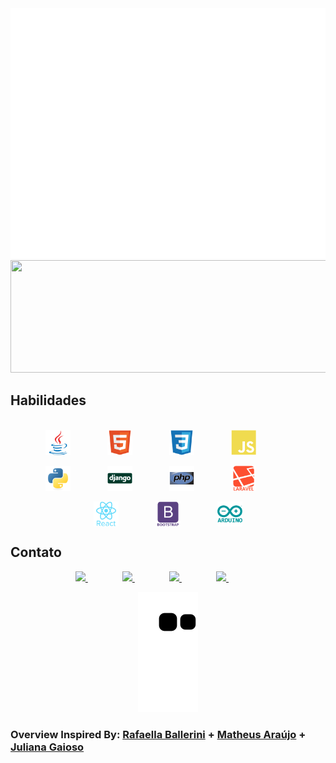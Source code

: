 <div align="center">
    	<a href="https://beacons.ai/galdino01" target="_blank">
		<img 
			src="header.svg" 
			width="960" 
			height="400"
		/>
		<img
	     		width="960"
	     		height="180" 
	    		src="https://github-readme-stats.vercel.app/api/top-langs/?username=galdino01&hide_border=1&layout=compact&langs_count=6&count_private=true&theme=dark"
		/>
	</a>
</div>

## Habilidades
<div style="display: inline_block" align="center"><br>
  <img 
       align="center" 
       alt="Galdino-JAVA" 
       height="40" 
       width="40" 
       src="https://raw.githubusercontent.com/devicons/devicon/master/icons/java/java-original.svg"
  >
&nbsp;&nbsp;&nbsp;&nbsp;&nbsp;&nbsp;&nbsp;&nbsp;&nbsp;&nbsp;&nbsp;&nbsp;&nbsp;
  <img 
       align="center" 
       alt="Galdino-HTML" 
       height="40" 
       width="40" 
       src="https://raw.githubusercontent.com/devicons/devicon/master/icons/html5/html5-original.svg"
  >
&nbsp;&nbsp;&nbsp;&nbsp;&nbsp;&nbsp;&nbsp;&nbsp;&nbsp;&nbsp;&nbsp;&nbsp;&nbsp;
  <img 
       align="center" 
       alt="Galdino-CSS" 
       height="40" 
       width="40"
       src="https://raw.githubusercontent.com/devicons/devicon/master/icons/css3/css3-original.svg"
  >
&nbsp;&nbsp;&nbsp;&nbsp;&nbsp;&nbsp;&nbsp;&nbsp;&nbsp;&nbsp;&nbsp;&nbsp;&nbsp;
  <img 
       align="center" 
       alt="Galdino-JS" 
       height="40" 
       width="40" 
       src="https://raw.githubusercontent.com/devicons/devicon/master/icons/javascript/javascript-plain.svg"
  >
&nbsp;&nbsp;&nbsp;&nbsp;&nbsp;&nbsp;&nbsp;&nbsp;&nbsp;&nbsp;&nbsp;&nbsp;&nbsp;
</div>
<div style="display: inline_block" align="center"><br>
  <img 
       align="center" 
       alt="Galdino-PYTHON" 
       height="40"
       width="40" 
       src="https://raw.githubusercontent.com/devicons/devicon/master/icons/python/python-original.svg"
  >
&nbsp;&nbsp;&nbsp;&nbsp;&nbsp;&nbsp;&nbsp;&nbsp;&nbsp;&nbsp;&nbsp;&nbsp;&nbsp;
  <img 
       align="center" 
       alt="Galdino-DJANGO" 
       height="40"
       width="40" 
       src="https://raw.githubusercontent.com/devicons/devicon/master/icons/django/django-original.svg"
  >
&nbsp;&nbsp;&nbsp;&nbsp;&nbsp;&nbsp;&nbsp;&nbsp;&nbsp;&nbsp;&nbsp;&nbsp;&nbsp;
  <img 
       align="center"
       alt="Galdino-PHP" 
       height="40" 
       width="40" 
       src="https://raw.githubusercontent.com/devicons/devicon/master/icons/php/php-original.svg"
  >
&nbsp;&nbsp;&nbsp;&nbsp;&nbsp;&nbsp;&nbsp;&nbsp;&nbsp;&nbsp;&nbsp;&nbsp;&nbsp;
  <img 
       align="center" 
       alt="Galdino-LARAVEL" 
       height="40" 
       width="40" 
       src="https://raw.githubusercontent.com/devicons/devicon/master/icons/laravel/laravel-plain-wordmark.svg"
  >
&nbsp;&nbsp;&nbsp;&nbsp;&nbsp;&nbsp;&nbsp;&nbsp;&nbsp;&nbsp;&nbsp;&nbsp;&nbsp;
</div>
<div style="display: inline_block" align="center"><br>
  <img 
       align="center" 
       alt="Galdino-ReactNative" 
       height="40" 
       width="40" 
       src="https://raw.githubusercontent.com/devicons/devicon/master/icons/react/react-original-wordmark.svg"
  >
&nbsp;&nbsp;&nbsp;&nbsp;&nbsp;&nbsp;&nbsp;&nbsp;&nbsp;&nbsp;&nbsp;&nbsp;&nbsp;
  <img 
       align="center" 
       alt="Galdino-bootstrap" 
       height="40" 
       width="40" 
       src="https://raw.githubusercontent.com/devicons/devicon/master/icons/bootstrap/bootstrap-plain-wordmark.svg"
  >
&nbsp;&nbsp;&nbsp;&nbsp;&nbsp;&nbsp;&nbsp;&nbsp;&nbsp;&nbsp;&nbsp;&nbsp;&nbsp;
  <img 
       align="center" 
       alt="Galdino-Arduino" 
       height="40" 
       width="40" 
       src="https://raw.githubusercontent.com/devicons/devicon/master/icons/arduino/arduino-original-wordmark.svg"
  >
</div>

## Contato
<div align="center">
  	<a href="https://www.linkedin.com/in/galdino-01" target="_blank">
		<img src="https://img.shields.io/badge/-LinkedIn-%230077B5?style=for-the-badge&logo=linkedin&logoColor=white" target="_blank">
	</a>
&nbsp;&nbsp;&nbsp;&nbsp;&nbsp;&nbsp;&nbsp;&nbsp;&nbsp;&nbsp;&nbsp;&nbsp;&nbsp;
  	<a href="https://instagram.com/this.galdino" target="_blank">
		<img src="https://img.shields.io/badge/-Instagram-%23E4405F?style=for-the-badge&logo=instagram&logoColor=white" target="_blank">
	</a>
&nbsp;&nbsp;&nbsp;&nbsp;&nbsp;&nbsp;&nbsp;&nbsp;&nbsp;&nbsp;&nbsp;&nbsp;&nbsp;
  	<a href = "https://twitter.com/this_galdino">
		<img src="https://img.shields.io/badge/Twitter-1DA1F2?style=for-the-badge&logo=twitter&logoColor=white" target="_blank">
	</a>
&nbsp;&nbsp;&nbsp;&nbsp;&nbsp;&nbsp;&nbsp;&nbsp;&nbsp;&nbsp;&nbsp;&nbsp;&nbsp;
  	<a href = "mailto:contato.ogaldino@hotmail.com">
		<img src="https://img.shields.io/badge/Microsoft_Outlook-0078D4?style=for-the-badge&logo=microsoft-outlook&logoColor=white" target="_blank">
	</a>
&nbsp;&nbsp;&nbsp;&nbsp;&nbsp;&nbsp;&nbsp;&nbsp;&nbsp;&nbsp;&nbsp;&nbsp;&nbsp;
	
  ![Snake animation](https://github.com/galdino01/galdino01/blob/output/github-contribution-grid-snake.svg)
	
</div>
	
<div>
  	<h3>Overview Inspired By: 
		<a href="https://github.com/rafaballerini">Rafaella Ballerini</a>
		+
	  	<a href="https://github.com/teteusAraujo">Matheus Araújo</a>
		+
		<a href="https://github.com/juligaioso">Juliana Gaioso</a>
	</h3>
</div>
